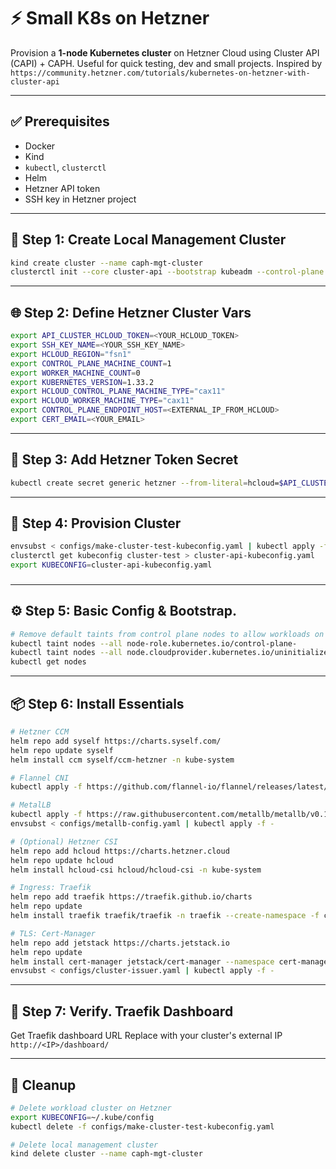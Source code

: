 # ⚡ Small K8s on Hetzner

Provision a **1-node Kubernetes cluster** on Hetzner Cloud using Cluster API (CAPI) + CAPH. Useful for quick testing, dev and small projects. Inspired by `https://community.hetzner.com/tutorials/kubernetes-on-hetzner-with-cluster-api`

---

## ✅ Prerequisites

- Docker
- Kind
- `kubectl`, `clusterctl`
- Helm
- Hetzner API token
- SSH key in Hetzner project

---

## 🧰 Step 1: Create Local Management Cluster

```bash
kind create cluster --name caph-mgt-cluster
clusterctl init --core cluster-api --bootstrap kubeadm --control-plane kubeadm --infrastructure hetzner
```

---

## 🌐 Step 2: Define Hetzner Cluster Vars

```bash
export API_CLUSTER_HCLOUD_TOKEN=<YOUR_HCLOUD_TOKEN>
export SSH_KEY_NAME=<YOUR_SSH_KEY_NAME>
export HCLOUD_REGION="fsn1"
export CONTROL_PLANE_MACHINE_COUNT=1
export WORKER_MACHINE_COUNT=0
export KUBERNETES_VERSION=1.33.2
export HCLOUD_CONTROL_PLANE_MACHINE_TYPE="cax11"
export HCLOUD_WORKER_MACHINE_TYPE="cax11"
export CONTROL_PLANE_ENDPOINT_HOST=<EXTERNAL_IP_FROM_HCLOUD>
export CERT_EMAIL=<YOUR_EMAIL>
```

---

## 🔐 Step 3: Add Hetzner Token Secret

```bash
kubectl create secret generic hetzner --from-literal=hcloud=$API_CLUSTER_HCLOUD_TOKEN
```

---

## 🚀 Step 4: Provision Cluster

```bash
envsubst < configs/make-cluster-test-kubeconfig.yaml | kubectl apply -f -
clusterctl get kubeconfig cluster-test > cluster-api-kubeconfig.yaml
export KUBECONFIG=cluster-api-kubeconfig.yaml
```

###

---

## ⚙️ Step 5: Basic Config & Bootstrap.

```bash
# Remove default taints from control plane nodes to allow workloads on the control plane.
kubectl taint nodes --all node-role.kubernetes.io/control-plane-
kubectl taint nodes --all node.cloudprovider.kubernetes.io/uninitialized-
kubectl get nodes
```

---

## 📦 Step 6: Install Essentials

```bash
# Hetzner CCM
helm repo add syself https://charts.syself.com/
helm repo update syself
helm install ccm syself/ccm-hetzner -n kube-system

# Flannel CNI
kubectl apply -f https://github.com/flannel-io/flannel/releases/latest/download/kube-flannel.yml

# MetalLB
kubectl apply -f https://raw.githubusercontent.com/metallb/metallb/v0.15.2/config/manifests/metallb-native.yaml
envsubst < configs/metallb-config.yaml | kubectl apply -f -

# (Optional) Hetzner CSI
helm repo add hcloud https://charts.hetzner.cloud
helm repo update hcloud
helm install hcloud-csi hcloud/hcloud-csi -n kube-system

# Ingress: Traefik
helm repo add traefik https://traefik.github.io/charts
helm repo update
helm install traefik traefik/traefik -n traefik --create-namespace -f configs/traefik-values.yaml

# TLS: Cert-Manager
helm repo add jetstack https://charts.jetstack.io
helm repo update
helm install cert-manager jetstack/cert-manager --namespace cert-manager --create-namespace --set crds.enabled=true
envsubst < configs/cluster-issuer.yaml | kubectl apply -f -
```

---

## 🧪 Step 7: Verify. Traefik Dashboard
Get Traefik dashboard URL
Replace <IP> with your cluster's external IP
```http://<IP>/dashboard/```


---

## 🧹 Cleanup

```bash
# Delete workload cluster on Hetzner
export KUBECONFIG=~/.kube/config
kubectl delete -f configs/make-cluster-test-kubeconfig.yaml

# Delete local management cluster
kind delete cluster --name caph-mgt-cluster
```
